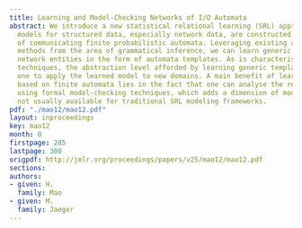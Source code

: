 ```yaml
---
title: Learning and Model-Checking Networks of I/O Automata
abstract: We introduce a new statistical relational learning (SRL) approach in which
  models for structured data, especially network data, are constructed as networks
  of communicating finite probabilistic automata. Leveraging existing automata learning
  methods from the area of grammatical inference, we can learn generic models for
  network entities in the form of automata templates. As is characteristic for SRL
  techniques, the abstraction level afforded by learning generic templates enables
  one to apply the learned model to new domains. A main benefit of learning models
  based on finite automata lies in the fact that one can analyse the resulting models
  using formal model-checking techniques, which adds a dimension of model analysis
  not usually available for traditional SRL modeling frameworks.
pdf: "./mao12/mao12.pdf"
layout: inproceedings
key: mao12
month: 0
firstpage: 285
lastpage: 300
origpdf: http://jmlr.org/proceedings/papers/v25/mao12/mao12.pdf
sections: 
authors:
- given: H.
  family: Mao
- given: M.
  family: Jaeger
---
```

